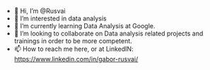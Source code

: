- 👋 Hi, I’m @Rusvai
- 👀 I’m interested in data analysis
- 🌱 I’m currently learning Data Analysis at Google.
- 💞️ I’m looking to collaborate on Data analysis related projects and trainings in order to be more competent.
- 📫 How to reach me here, or at LinkedIN: https://www.linkedin.com/in/gabor-rusvai/

<!---
Rusvai/Rusvai is a ✨ special ✨ repository because its `README.md` (this file) appears on your GitHub profile.
You can click the Preview link to take a look at your changes.
--->
